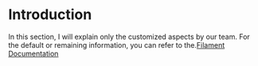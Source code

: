 # Introduction

In this section, I will explain only the customized aspects by our team. For the default or remaining information, you can refer to the.[Filament Documentation](https://filamentphp.com/docs/3.x/forms/installation)

